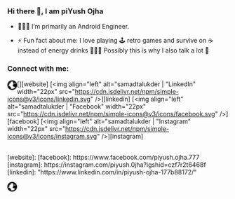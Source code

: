 ### Hi there 👋, I am piYush Ojha
 

- 👨🏻‍💻  I’m primarily an Android Engineer.

- ⚡️  Fun fact about me: I love playing 🕹 retro games and survive on ☕️ instead of energy drinks 🙇🏻‍♂️  Possibly this is why I also talk a lot 🤔



### Connect with me:

[<img align="left" alt="samadtalukder" width="22px" src="https://raw.githubusercontent.com/iconic/open-iconic/master/svg/globe.svg" />][website]
[<img align="left" alt="samadtalukder | "LinkedIn" width="22px" src="https://cdn.jsdelivr.net/npm/simple-icons@v3/icons/linkedin.svg" />][linkedin]
[<img align="left" alt="samadtalukder | "Facebook" width="22px" src="https://cdn.jsdelivr.net/npm/simple-icons@v3/icons/facebook.svg" />][facebook]
[<img align="left" alt="samadtalukder | "Instagram" width="22px" src="https://cdn.jsdelivr.net/npm/simple-icons@v3/icons/instagram.svg" />][instagram]

<br />
[website]: 
[facebook]: https://www.facebook.com/piyush.ojha.777
[instagram]: https://instagram.com/piyush.0jha?igshid=czf7r2t6468f
[linkedin]: "https://www.linkedin.com/in/piyush-ojha-177b88172/"




<p><a href="https://www.linkedin.com/in/piyush-ojha-177b88172/">
<img align="left" alt="samadtalukder" width="22px" src="https://raw.githubusercontent.com/iconic/open-iconic/master/svg/globe.svg" >
</a>
</p>
